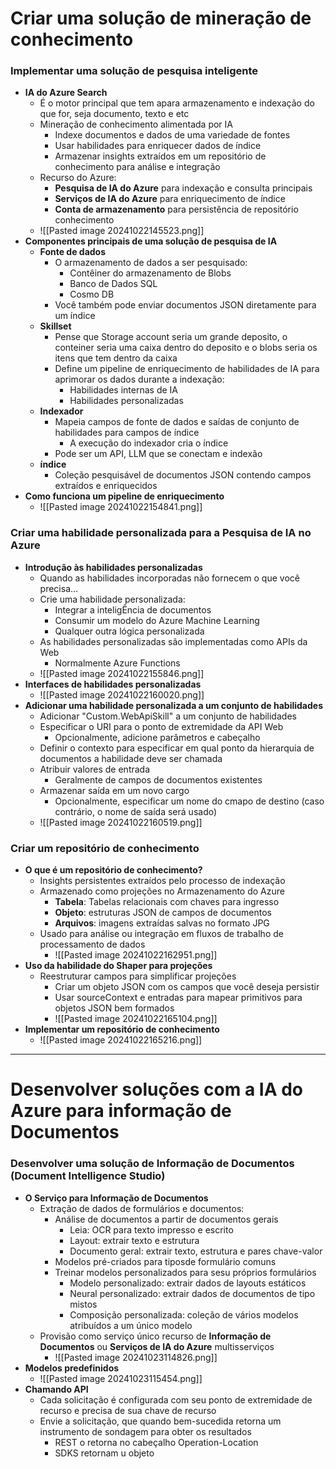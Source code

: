 # Criar uma solução de mineração de conhecimento
### Implementar uma solução de pesquisa inteligente
- **IA do Azure Search**
	- É o motor principal que tem apara armazenamento e indexação do que for, seja documento, texto e etc
	- Mineração de conhecimento alimentada por IA
		- Indexe documentos e dados de uma variedade de fontes
		- Usar habilidades para enriquecer dados de índice
		- Armazenar insights extraídos em um repositório de conhecimento para análise e integração
	- Recurso do Azure:
		- **Pesquisa de IA do Azure** para indexação e consulta principais
		- **Serviços de IA do Azure** para enriquecimento de índice
		- **Conta de armazenamento** para persistência de repositório conhecimento
	- ![[Pasted image 20241022145523.png]]
- **Componentes principais de uma solução de pesquisa de IA**
	- **Fonte de dados**
		- O armazenamento de dados a ser pesquisado:
			- Contêiner do armazenamento de Blobs
			- Banco de Dados SQL
			- Cosmo DB
		- Você também pode enviar documentos JSON diretamente para um índice
	- **Skillset**
		- Pense que Storage account seria um grande deposito, o conteiner seria uma caixa dentro do deposito e o blobs seria os itens que tem dentro da caixa
		- Define um pipeline de enriquecimento de habilidades de IA para aprimorar os dados durante a indexação:
			- Habilidades internas de IA
			- Habilidades personalizadas
	- **Indexador**
		- Mapeia campos de fonte de dados e saídas de conjunto de habilidades para campos de índice
			- A execução do indexador cria o índice
		- Pode ser um API, LLM que se conectam e indexão
	- **índice**
		- Coleção pesquisável de documentos JSON contendo campos extraídos e enriquecidos
- **Como funciona um pipeline de enriquecimento**
	- ![[Pasted image 20241022154841.png]]
### Criar uma habilidade personalizada para a Pesquisa de IA no Azure
- **Introdução às habilidades personalizadas**
	- Quando as habilidades incorporadas não fornecem o que você precisa...
	- Crie uma habilidade personalizada:
		- Integrar a inteligÊncia de documentos
		- Consumir um modelo do Azure Machine Learning
		- Qualquer outra lógica personalizada
	- As habilidades personalizadas são implementadas como APIs da Web
		- Normalmente Azure Functions
	- ![[Pasted image 20241022155846.png]]
- **Interfaces de habilidades personalizadas**
	- ![[Pasted image 20241022160020.png]]
- **Adicionar uma habilidade personalizada a um conjunto de habilidades**
	- Adicionar "Custom.WebApiSkill" a um conjunto de habilidades
	- Especificar o URI para o ponto de extremidade da API Web
		- Opcionalmente, adicione parâmetros e cabeçalho
	- Definir o contexto para especificar em qual ponto da hierarquia de documentos a habilidade deve ser chamada
	- Atribuir valores de entrada
		- Geralmente de campos de documentos existentes
	- Armazenar saída em um novo cargo
		- Opcionalmente, especificar um nome do cmapo de destino (caso contrário, o nome de saída será usado)
	- ![[Pasted image 20241022160519.png]]
### Criar um repositório de conhecimento
- **O que é um repositório de conhecimento?**
	- Insights persistentes extraídos pelo processo de indexação
	- Armazenado como projeções no Armazenamento do Azure
		- **Tabela**: Tabelas relacionais com chaves para ingresso
		- **Objeto**: estruturas JSON de campos de documentos
		- **Arquivos**: imagens extraídas salvas no formato JPG
	- Usado para análise ou integração em fluxos de trabalho de processamento de dados
		- ![[Pasted image 20241022162951.png]]
- **Uso da habilidade do Shaper para projeções**
	- Reestruturar campos para simplificar projeções
		- Criar um objeto JSON com os campos que você deseja persistir
		- Usar sourceContext e entradas para mapear primitivos para objetos JSON bem formados
		- ![[Pasted image 20241022165104.png]]
- **Implementar um repositório de conhecimento**
	- ![[Pasted image 20241022165216.png]]
----------
# Desenvolver soluções com a IA do Azure para informação de Documentos
### Desenvolver uma solução de Informação de Documentos (Document Intelligence Studio)
- **O Serviço para Informação de Documentos**
	- Extração de dados de formulários e documentos:
		- Análise de documentos a partir de documentos gerais
			- Leia: OCR para texto impresso e escrito
			- Layout: extrair texto e estrutura
			- Documento geral: extrair texto, estrutura e pares chave-valor
		- Modelos pré-criados para tiposde formulário comuns
		- Treinar modelos personalizados para sesu próprios formulários
			- Modelo personalizado: extrair dados de layouts estáticos
			- Neural personalizado: extrair dados de documentos de tipo mistos
			- Composição personalizada: coleção de vários modelos atribuídos a um único modelo
	- Provisão como serviço único recurso de **Informação de Documentos** ou **Serviços de IA do Azure** multisserviços
		- ![[Pasted image 20241023114826.png]]
- **Modelos predefinidos**
	- ![[Pasted image 20241023115454.png]]
- **Chamando API**
	- Cada solicitação é configurada com seu ponto de extremidade de recurso e precisa de sua chave de recurso
	- Envie a solicitação, que quando bem-sucedida retorna um instrumento de sondagem para obter os resultados
		- REST o retorna no cabeçalho Operation-Location
		- SDKS retornam u objeto
